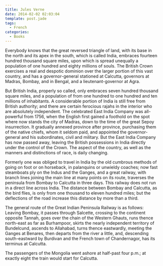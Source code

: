 ```yaml
---
title: Jules Verne
date: 2014-02-02 02:03:04
template: post.jade
tags:
  - French
categories:
  - Books
---
```


Everybody knows that the great reversed triangle of land, with its base in the north and its apex in the south, which is called India, embraces fourteen hundred thousand square miles, upon which is spread unequally a population of one hundred and eighty millions of souls.  The British Crown exercises a real and despotic dominion over the larger portion of this vast country, and has a governor-general stationed at Calcutta, governors at Madras, Bombay, and in Bengal, and a lieutenant-governor at Agra.

<!--more-->

But British India, properly so called, only embraces seven hundred thousand square miles, and a population of from one hundred to one hundred and ten millions of inhabitants.  A considerable portion of India is still free from British authority; and there are certain ferocious rajahs in the interior who are absolutely independent.  The celebrated East India Company was all-powerful from 1756, when the English first gained a foothold on the spot where now stands the city of Madras, down to the time of the great Sepoy insurrection.  It gradually annexed province after province, purchasing them of the native chiefs, whom it seldom paid, and appointed the governor-general and his subordinates, civil and military.  But the East India Company has now passed away, leaving the British possessions in India directly under the control of the Crown.  The aspect of the country, as well as the manners and distinctions of race, is daily changing.

Formerly one was obliged to travel in India by the old cumbrous methods of going on foot or on horseback, in palanquins or unwieldy coaches; now fast steamboats ply on the Indus and the Ganges, and a great railway, with branch lines joining the main line at many points on its route, traverses the peninsula from Bombay to Calcutta in three days. This railway does not run in a direct line across India.  The distance between Bombay and Calcutta, as the bird flies, is only from one thousand to eleven hundred miles; but the deflections of the road increase this distance by more than a third.

The general route of the Great Indian Peninsula Railway is as follows: Leaving Bombay, it passes through Salcette, crossing to the continent opposite Tannah, goes over the chain of the Western Ghauts, runs thence north-east as far as Burhampoor, skirts the nearly independent territory of Bundelcund, ascends to Allahabad, turns thence eastwardly, meeting the Ganges at Benares, then departs from the river a little, and, descending south-eastward by Burdivan and the French town of Chandernagor, has its terminus at Calcutta.

The passengers of the Mongolia went ashore at half-past four p.m.; at exactly eight the train would start for Calcutta.